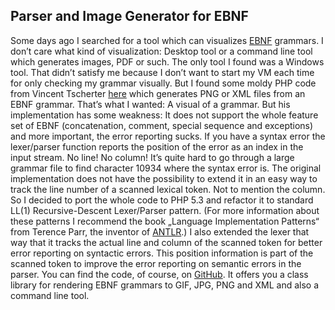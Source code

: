 ## Parser and Image Generator for EBNF

Some days ago I  searched for a tool which can  visualizes [EBNF][1] grammars. I
don’t  care what  kind of  visualization: Desktop  tool or  a command  line tool
which generates images, PDF  or such. The only tool I found  was a Windows tool.
That didn’t satisfy  me because I don’t want  to start my VM each  time for only
checking  my grammar  visually. But  I found  some moldy  PHP code  from Vincent
Tscherter  [here][2] which  generates PNG  or XML  files from  an EBNF  grammar.
That’s what  I wanted: A  visual of a grammar.  But his implementation  has some
weakness: It  does not  support the  whole feature  set of  EBNF (concatenation,
comment,  special  sequence  and  exceptions)  and  more  important,  the  error
reporting sucks.  If you have a  syntax error the lexer/parser  function reports
the position of the  error as an index in the input stream.  No line! No column!
It’s quite  hard to  go through  a large  grammar file  to find  character 10934
where  the syntax  error  is.  The original  implementation  does  not have  the
possibility to extend  it in an easy way  to track the line number  of a scanned
lexical token. Not  to mention the column.  So I decided to port  the whole code
to  PHP 5.3  and refactor  it to  standard LL(1)  Recursive-Descent Lexer/Parser
pattern.  (For  more information  about  these  patterns  I recommend  the  book
„Language  Implementation   Patterns“  from   Terence  Parr,  the   inventor  of
[ANTLR][3].) I also extended  the lexer that way that it  tracks the actual line
and column of the scanned token  for better error reporting on syntactic errors.
This position  information is  part of  the scanned token  to improve  the error
reporting on semantic  errors in the parser.  You can find the  code, of course,
on [GitHub][4].  It offers you  a class library  for rendering EBNF  grammars to
GIF, JPG, PNG and XML and also a command line tool.

[1]: http://en.wikipedia.org/wiki/Extended_Backus%E2%80%93Naur_Form
[2]: http://karmin.ch/ebnf/index
[3]: http://www.antlr.org/
[4]: https://github.com/Weltraumschaf/ebnf